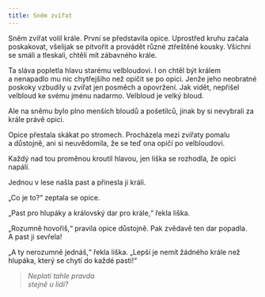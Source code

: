 ```yaml
---
title: Sněm zvířat
---
```


  

Sněm zvířat volil krále. První se představila opice. Uprostřed kruhu začala poskakovat, všelijak se pitvořit a provádět různé ztřeštěné kousky. Všichni se smáli a tleskali, chtěli mít zábavného krále.

Ta sláva popletla hlavu starému velbloudovi. I on chtěl být králem a nenapadlo mu nic chytřejšího než opičit se po opici. Jenže jeho neobratné poskoky vzbudily u zvířat jen posměch a opovržení. Jak vidět, nepřišel velbloud ke svému jménu nadarmo. Velbloud je velký bloud.

Ale na sněmu bylo plno menších bloudů a pošetilců, jinak by si nevybrali za krále právě opici.

Opice přestala skákat po stromech. Procházela mezi zvířaty pomalu a důstojně, ani si neuvědomila, že se teď ona opičí po velbloudovi.

Každý nad tou proměnou kroutil hlavou, jen liška se rozhodla, že opici napálí.

Jednou v lese našla past a přinesla ji králi.

„Co je to?“ zeptala se opice.

„Past pro hlupáky a královský dar pro krále,“ řekla liška.

„Rozumně hovoříš,“ pravila opice důstojně. Pak zvědavě ten dar popadla. A past ji sevřela!

„A ty nerozumně jednáš,“ řekla liška. „Lepší je nemít žádného krále než hlupáka, který se chytí do každé pasti!“

> _Neplatí tahle pravda  
> stejně u lidí?_
